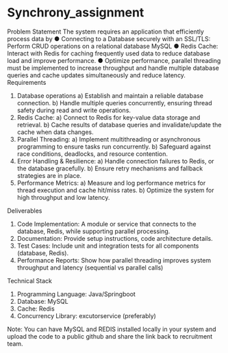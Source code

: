 # Synchrony_assignment
Problem Statement
The system requires an application that efficiently process data by 
●	Connecting to a Database securely with an SSL/TLS: Perform CRUD operations on a relational database MySQL
●	Redis Cache: Interact with Redis for caching frequently used data to reduce database load and improve performance.
●	Optimize performance, parallel threading must be implemented to increase throughput and handle multiple database queries and cache updates simultaneously and reduce latency. 
Requirements
1.	Database operations
a)	Establish and maintain a reliable database connection.
b)	 Handle multiple queries concurrently, ensuring thread safety during read and write operations.
2.	Redis Cache:
a)	Connect to Redis for key-value data storage and retrieval.
b)	Cache results of database queries and invalidate/update the cache when data changes.
3.	Parallel Threading:
a)	Implement multithreading or asynchronous programming to ensure tasks run concurrently.
b)	Safeguard against race conditions, deadlocks, and resource contention.
4.	Error Handling & Resilience:
a)	Handle connection failures to Redis, or the database gracefully.
b)	Ensure retry mechanisms and fallback strategies are in place.
5.	Performance Metrics:
a)	Measure and log performance metrics for thread execution and cache hit/miss rates.
b)	Optimize the system for high throughput and low latency.

Deliverables

1. Code Implementation: A module or service that connects to the database, Redis, while supporting parallel processing.
2. Documentation: Provide setup instructions, code architecture details.
3. Test Cases: Include unit and integration tests for all components (database, Redis).
4. Performance Reports: Show how parallel threading improves system throughput and latency (sequential vs parallel calls)



Technical Stack

1.	Programming Language: Java/Springboot
2.	Database: MySQL
3.	Cache: Redis
4.	Concurrency Library: excutorservice (preferably) 

Note: You can have MySQL and REDIS installed locally in your system and upload the code to a public github and share the link back to recruitment team.
